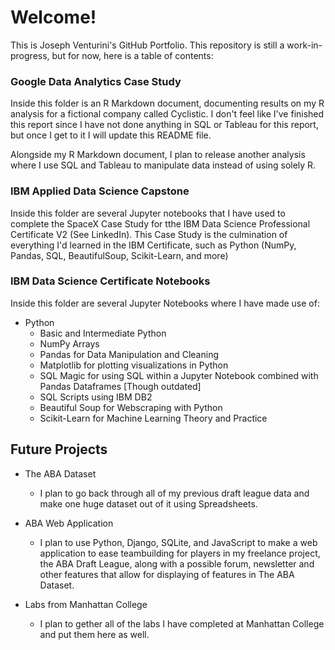 # Welcome!

This is Joseph Venturini's GitHub Portfolio. This repository is still a work-in-progress, but for now, here is a table of contents:

### Google Data Analytics Case Study

Inside this folder is an R Markdown document, documenting results on my R analysis for a fictional company called Cyclistic. I don't feel like I've finished this report since I have not done anything in SQL or Tableau for this report, but once I get to it I will update this README file. 

Alongside my R Markdown document, I plan to release another analysis where I use SQL and Tableau to manipulate data instead of using solely R. 

### IBM Applied Data Science Capstone

Inside this folder are several Jupyter notebooks that I have used to complete the SpaceX Case Study for tthe IBM Data Science Professional Certificate V2 (See LinkedIn). This Case Study is the culmination of everything I'd learned in the IBM Certificate, such as Python (NumPy, Pandas, SQL, BeautifulSoup, Scikit-Learn, and more) 

### IBM Data Science Certificate Notebooks

Inside this folder are several Jupyter Notebooks where I have made use of:

* Python
  + Basic and Intermediate Python
  + NumPy Arrays
  + Pandas for Data Manipulation and Cleaning
  + Matplotlib for plotting visualizations in Python
  + SQL Magic for using SQL within a Jupyter Notebook combined with Pandas Dataframes [Though outdated]
  + SQL Scripts using IBM DB2
  + Beautiful Soup for Webscraping with Python
  + Scikit-Learn for Machine Learning Theory and Practice

## Future Projects

* The ABA Dataset
  + I plan to go back through all of my previous draft league data and make one huge dataset out of it using Spreadsheets. 

* ABA Web Application
  + I plan to use Python, Django, SQLite, and JavaScript to make a web application to ease teambuilding for players in my freelance project, the ABA Draft League, along with a possible forum, newsletter and other features that allow for displaying of features in The ABA Dataset. 

* Labs from Manhattan College
  + I plan to gether all of the labs I have completed at Manhattan College and put them here as well.
